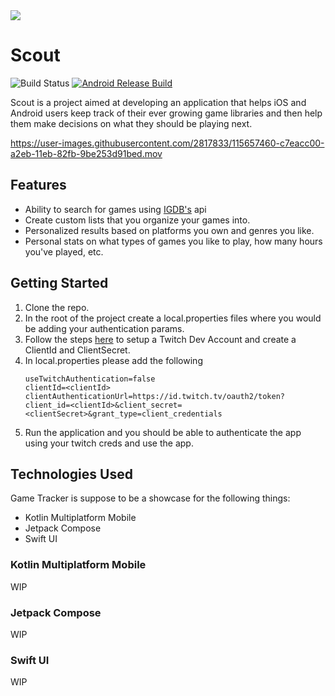 <img src="https://user-images.githubusercontent.com/2817833/119845185-e8471100-bebd-11eb-85f9-d5c7d3a7aa78.png" widht="400"/>

# Scout 

![Build Status](https://github.com/abhishekdewan101/GameTracker/actions/workflows/android.yml/badge.svg)
[![Android Release Build](https://github.com/abhishekdewan101/Scout/actions/workflows/android-release.yml/badge.svg)](https://github.com/abhishekdewan101/Scout/actions/workflows/android-release.yml)


Scout is a project aimed at developing an application that helps iOS and Android users keep track of their ever growing game libraries and then help them make decisions on what they should be playing next.


https://user-images.githubusercontent.com/2817833/115657460-c7eacc00-a2eb-11eb-82fb-9be253d91bed.mov



## Features

- Ability to search for games using [IGDB's](https://api-docs.igdb.com/) api
- Create custom lists that you organize your games into.
- Personalized results based on platforms you own and genres you like.
- Personal stats on what types of games you like to play, how many hours you've played, etc.

## Getting Started
1. Clone the repo.
2. In the root of the project create a local.properties files where you would be adding your authentication params.
3. Follow the steps [here](https://api-docs.igdb.com/#account-creation) to setup a Twitch Dev Account and create a ClientId and ClientSecret.
4. In local.properties please add the following
    ```
    useTwitchAuthentication=false
    clientId=<clientId>
    clientAuthenticationUrl=https://id.twitch.tv/oauth2/token?client_id=<clientId>&client_secret=<clientSecret>&grant_type=client_credentials
    ```
5. Run the application and you should be able to authenticate the app using your twitch creds and use the app.

## Technologies Used

Game Tracker is suppose to be a showcase for the following things:

- Kotlin Multiplatform Mobile
- Jetpack Compose
- Swift UI

### Kotlin Multiplatform Mobile

WIP

### Jetpack Compose

WIP

### Swift UI

WIP
